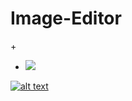# Image-Editor
+<a href="https://ci.appveyor.com/project/TheodoreOhul/Image-Editor"  target="_blank">
+  <image src="https://ci.appveyor.com/api/projects/status/github//TheodoreOhul/Image-Editor">


![alt text](https://pp.vk.me/c622131/v622131220/44c6/2F91WRI-56c.jpg "Title")
